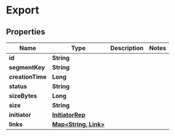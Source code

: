 

# Export


## Properties

| Name | Type | Description | Notes |
|------------ | ------------- | ------------- | -------------|
|**id** | **String** |  |  |
|**segmentKey** | **String** |  |  |
|**creationTime** | **Long** |  |  |
|**status** | **String** |  |  |
|**sizeBytes** | **Long** |  |  |
|**size** | **String** |  |  |
|**initiator** | [**InitiatorRep**](InitiatorRep.md) |  |  |
|**links** | [**Map&lt;String, Link&gt;**](Link.md) |  |  |



